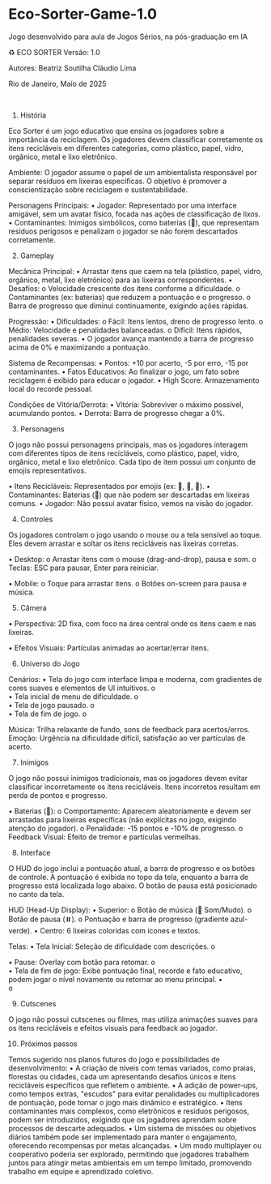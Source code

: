 # Eco-Sorter-Game-1.0
Jogo desenvolvido para aula de Jogos Sérios, na pós-graduação em IA

♻ ECO SORTER
Versão: 1.0


Autores:
Beatriz Soutilha
Cláudio Lima

Rio de Janeiro, 
Maio de 2025


 
1.	História

Eco Sorter é um jogo educativo que ensina os jogadores sobre a importância da reciclagem. Os jogadores devem classificar corretamente os itens recicláveis em diferentes categorias, como plástico, papel, vidro, orgânico, metal e lixo eletrônico. 

Ambiente: O jogador assume o papel de um ambientalista responsável por separar resíduos em lixeiras específicas. O objetivo é promover a conscientização sobre reciclagem e sustentabilidade.

Personagens Principais:
•	Jogador: Representado por uma interface amigável, sem um avatar físico, focada nas ações de classificação de lixos.
•	Contaminantes: Inimigos simbólicos, como baterias (🔋), que representam resíduos perigosos e penalizam o jogador se não forem descartados corretamente.



2.	Gameplay

Mecânica Principal:
•	Arrastar itens que caem na tela (plástico, papel, vidro, orgânico, metal, lixo eletrônico) para as lixeiras correspondentes.
•	Desafios:
o	Velocidade crescente dos itens conforme a dificuldade.
o	Contaminantes (ex: baterias) que reduzem a pontuação e o progresso.
o	Barra de progresso que diminui continuamente, exigindo ações rápidas.

Progressão:
•	Dificuldades:
o	Fácil: Itens lentos, dreno de progresso lento.
o	Médio: Velocidade e penalidades balanceadas.
o	Difícil: Itens rápidos, penalidades severas.
•	O jogador avança mantendo a barra de progresso acima de 0% e maximizando a pontuação.

Sistema de Recompensas:
•	Pontos: +10 por acerto, -5 por erro, -15 por contaminantes.
•	Fatos Educativos: Ao finalizar o jogo, um fato sobre reciclagem é exibido para educar o jogador.
•	High Score: Armazenamento local do recorde pessoal.

Condições de Vitória/Derrota:
•	Vitória: Sobreviver o máximo possível, acumulando pontos.
•	Derrota: Barra de progresso chegar a 0%.



3.	Personagens

O jogo não possui personagens principais, mas os jogadores interagem com diferentes tipos de itens recicláveis, como plástico, papel, vidro, orgânico, metal e lixo eletrônico. Cada tipo de item possui um conjunto de emojis representativos.

•	Itens Recicláveis: Representados por emojis (ex: 🥤, 📰, 🍷).
•	Contaminantes: Baterias (🔋) que não podem ser descartadas em lixeiras comuns.
•	Jogador: Não possui avatar físico, vemos na visão do jogador.



4.	Controles

Os jogadores controlam o jogo usando o mouse ou a tela sensível ao toque. Eles devem arrastar e soltar os itens recicláveis nas lixeiras corretas.

•	Desktop:
o	Arrastar itens com o mouse (drag-and-drop), pausa e som.
o	Teclas: ESC para pausar, Enter para reiniciar.

•	Mobile:
o	Toque para arrastar itens.
o	Botões on-screen para pausa e música.



5.	Câmera

•	Perspectiva: 2D fixa, com foco na área central onde os itens caem e nas lixeiras.

•	Efeitos Visuais: Partículas animadas ao acertar/errar itens.



6.	Universo do Jogo

Cenários:
•	Tela do jogo com interface limpa e moderna, com gradientes de cores suaves e elementos de UI intuitivos.
o	 
•	Tela inicial de menu de dificuldade.
o	 
•	Tela de jogo pausado.
o	 
•	Tela de fim de jogo.
o	 

Música: Trilha relaxante de fundo, sons de feedback para acertos/erros.
Emoção: Urgência na dificuldade difícil, satisfação ao ver partículas de acerto.




7.	Inimigos

O jogo não possui inimigos tradicionais, mas os jogadores devem evitar classificar incorretamente os itens recicláveis. Itens incorretos resultam em perda de pontos e progresso.

•	Baterias (🔋):
o	Comportamento: Aparecem aleatoriamente e devem ser arrastadas para lixeiras específicas (não explícitas no jogo, exigindo atenção do jogador).
o	Penalidade: -15 pontos e -10% de progresso.
o	Feedback Visual: Efeito de tremor e partículas vermelhas.



8.	Interface

O HUD do jogo inclui a pontuação atual, a barra de progresso e os botões de controle. A pontuação é exibida no topo da tela, enquanto a barra de progresso está localizada logo abaixo. O botão de pausa está posicionado no canto da tela.

HUD (Head-Up Display):
•	Superior:
o	Botão de música (🎵 Som/Mudo).
o	Botão de pausa (⏸️).
o	Pontuação e barra de progresso (gradiente azul-verde).
•	Centro: 6 lixeiras coloridas com ícones e textos.
 

Telas:
•	Tela Inicial: Seleção de dificuldade com descrições.
o	 



•	Pause: Overlay com botão para retomar.
o	 
•	Tela de fim de jogo: Exibe pontuação final, recorde e fato educativo, podem jogar o nível novamente ou retornar ao menu principal.
•	
o	 


 
9.	Cutscenes

O jogo não possui cutscenes ou filmes, mas utiliza animações suaves para os itens recicláveis e efeitos visuais para feedback ao jogador.




10.	Próximos passos

Temos sugerido nos planos futuros do jogo e possibilidades de desenvolvimento:
•	A criação de níveis com temas variados, como praias, florestas ou cidades, cada um apresentando desafios únicos e itens recicláveis específicos que refletem o ambiente.
•	A adição de power-ups, como tempos extras, "escudos" para evitar penalidades ou multiplicadores de pontuação, pode tornar o jogo mais dinâmico e estratégico.
•	Itens contaminantes mais complexos, como eletrônicos e resíduos perigosos, podem ser introduzidos, exigindo que os jogadores aprendam sobre processos de descarte adequados. 
•	Um sistema de missões ou objetivos diários também pode ser implementado para manter o engajamento, oferecendo recompensas por metas alcançadas.
•	Um modo multiplayer ou cooperativo poderia ser explorado, permitindo que jogadores trabalhem juntos para atingir metas ambientais em um tempo limitado, promovendo trabalho em equipe e aprendizado coletivo.




